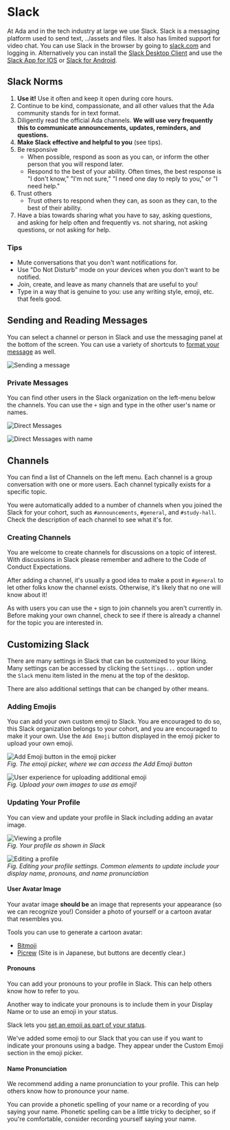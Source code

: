 # Slack

At Ada and in the tech industry at large we use Slack. Slack is a messaging platform used to send text, ../assets and files. It also has limited support for video chat. You can use Slack in the browser by going to [slack.com](https://slack.com) and logging in. Alternatively you can install the [Slack Desktop Client](https://slack.com/downloads/mac) and use the [Slack App for IOS](https://apps.apple.com/us/app/slack/id618783545) or [Slack for Android](https://slack.com/downloads/android).

## Slack Norms

1. **Use it!** Use it often and keep it open during core hours.
1. Continue to be kind, compassionate, and all other values that the Ada community stands for in text format.
1. Diligently read the official Ada channels. **We will use very frequently this to communicate announcements, updates, reminders, and questions.**
1. **Make Slack effective and helpful to you** (see tips).
1. Be responsive
   - When possible, respond as soon as you can, or inform the other person that you will respond later.
   - Respond to the best of your ability. Often times, the best response is "I don't know," "I'm not sure," "I need one day to reply to you," or "I need help."
1. Trust others
   - Trust others to respond when they can, as soon as they can, to the best of their ability.
1. Have a bias towards sharing what you have to say, asking questions, and asking for help often and frequently vs. not sharing, not asking questions, or not asking for help.

### Tips

- Mute conversations that you don't want notifications for.
- Use "Do Not Disturb" mode on your devices when you don't want to be notified.
- Join, create, and leave as many channels that are useful to you!
- Type in a way that is genuine to you: use any writing style, emoji, etc. that feels good.

## Sending and Reading Messages

You can select a channel or person in Slack and use the messaging panel at the bottom of the screen. You can use a variety of shortcuts to [format your message](https://slack.com/help/articles/202288908-Format-your-messages) as well.

![Sending a message](../assets/sending-message.png)

### Private Messages

You can find other users in the Slack organization on the left-menu below the channels. You can use the `+` sign and type in the other user's name or names.

![Direct Messages](../assets/direct-messages.png)

![Direct Messages with name](../assets/direct-messages2.png)

## Channels

You can find a list of Channels on the left menu. Each channel is a group conversation with one or more users. Each channel typically exists for a specific topic.

You were automatically added to a number of channels when you joined the Slack for your cohort, such as `#announcements`, `#general`, and `#study-hall`. Check the description of each channel to see what it's for.

### Creating Channels

You are welcome to create channels for discussions on a topic of interest. With discussions in Slack please remember and adhere to the Code of Conduct Expectations.

After adding a channel, it's usually a good idea to make a post in `#general` to let other folks know the channel exists. Otherwise, it's likely that no one will know about it!

As with users you can use the `+` sign to join channels you aren't currently in. Before making your own channel, check to see if there is already a channel for the topic you are interested in.

## Customizing Slack

There are many settings in Slack that can be customized to your liking. Many settings can be accessed by clicking the `Settings...` option under the `Slack` menu item listed in the menu at the top of the desktop.

There are also additional settings that can be changed by other means.

### Adding Emojis

You can add your own custom emoji to Slack. You are encouraged to do so, this Slack organization belongs to your cohort, and you are encouraged to make it your own. Use the `Add Emoji` button displayed in the emoji picker to upload your own emoji.

![Add Emoji button in the emoji picker](../assets/add-emoji.png)  
*Fig. The emoji picker, where we can access the Add Emoji button*

![User experience for uploading additional emoji](../assets/add-emoji2.png)  
*Fig. Upload your own images to use as emoji!*

### Updating Your Profile

You can view and update your profile in Slack including adding an avatar image.

![Viewing a profile](../assets/view-profile.png)  
*Fig. Your profile as shown in Slack*

![Editing a profile](../assets/edit-profile.png)  
*Fig. Editing your profile settings. Common elements to update include your display name, pronouns, and name pronunciation*

#### User Avatar Image

Your avatar image **should be** an image that represents your appearance (so we can recognize you!) Consider a photo of yourself or a cartoon avatar that resembles you.

Tools you can use to generate a cartoon avatar:

- [Bitmoji](https://www.bitmoji.com/)
- [Picrew](https://picrew.me/) (Site is in Japanese, but buttons are decently clear.)

#### Pronouns

You can add your pronouns to your profile in Slack. This can help others know how to refer to you.

Another way to indicate your pronouns is to include them in your Display Name or to use an emoji in your status.

Slack lets you [set an emoji as part of your status](https://slack.com/help/articles/201864558-Set-your-Slack-status-and-availability).

We've added some emoji to our Slack that you can use if you want to indicate your pronouns using a badge. They appear under the Custom Emoji section in the emoji picker.

#### Name Pronunciation

We recommend adding a name pronunciation to your profile. This can help others know how to pronounce your name.

You can provide a phonetic spelling of your name or a recording of you saying your name. Phonetic spelling can be a little tricky to decipher, so if you're comfortable, consider recording yourself saying your name.